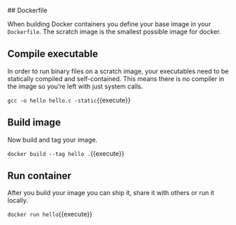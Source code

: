 ## Dockerfile

When building Docker containers you define your base image in your `Dockerfile`. The scratch image is the smallest possible image for docker. 

## Compile executable

In order to run binary files on a scratch image, your executables need to be statically compiled and self-contained. This means there is no compiler in the image so you’re left with just system calls.

`gcc -o hello hello.c -static`{{execute}}

## Build image

Now build and tag your image.

`docker build --tag hello .`{{execute}}

## Run container

After you build your image you can ship it, share it with others or run it locally.

`docker run hello`{{execute}}

